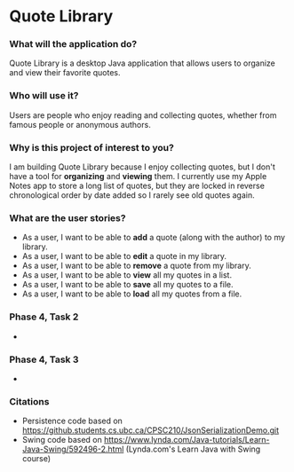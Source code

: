 # Quote Library

### What will the application do?

Quote Library is a desktop Java application that allows users to organize and 
view their favorite quotes.

### Who will use it?

Users are people who enjoy reading and collecting quotes, whether from famous 
people or anonymous authors. 

### Why is this project of interest to you?

I am building Quote Library because I enjoy collecting quotes, but I don't have a 
tool for **organizing** and **viewing** them. I currently use my Apple Notes app 
to store a long list of quotes, but they are locked in reverse chronological order 
by date added so I rarely see old quotes again.  

### What are the user stories?

- As a user, I want to be able to **add** a quote (along with the author) to my 
library.
- As a user, I want to be able to **edit** a quote in my library.
- As a user, I want to be able to **remove** a quote from my library.
- As a user, I want to be able to **view** all my quotes in a list.
- As a user, I want to be able to **save** all my quotes to a file.
- As a user, I want to be able to **load** all my quotes from a file.

### Phase 4, Task 2

-

### Phase 4, Task 3

- 

### Citations
- Persistence code based on https://github.students.cs.ubc.ca/CPSC210/JsonSerializationDemo.git
- Swing code based on https://www.lynda.com/Java-tutorials/Learn-Java-Swing/592496-2.html 
(Lynda.com's Learn Java with Swing course)